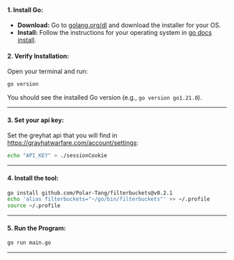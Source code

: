 #### **1. Install Go:**
   - **Download:** Go to [golang.org/dl](https://golang.org/dl/) and download the installer for your OS.
   - **Install:** Follow the instructions for your operating system in [go docs install](https://go.dev/doc/install).

#### **2. Verify Installation:**
   Open your terminal and run:
   ```bash
   go version
   ```
   You should see the installed Go version (e.g., `go version go1.21.0`).

---

#### **3. Set your api key:**
   Set the greyhat api that you will find in https://grayhatwarfare.com/account/settings:
   ```bash
   echo "API_KEY" > ./sessionCookie
   ```

---

#### **4. Install the tool:**

   ```sh
   go install github.com/Polar-Tang/filterbuckets@v0.2.1
   echo 'alias filterbuckets="~/go/bin/filterbuckets"' >> ~/.profile
   source ~/.profile
   ```
 
---

#### **5. Run the Program:**
   ```bash
   go run main.go
   ```

---
